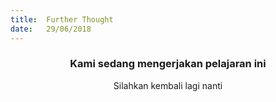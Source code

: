```yaml
---
title:  Further Thought
date:   29/06/2018
---
```


### <center>Kami sedang mengerjakan pelajaran ini</center>
<center>Silahkan kembali lagi nanti</center>